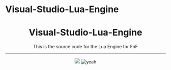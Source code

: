 # Visual-Studio-Lua-Engine
<div align="center">

# Visual-Studio-Lua-Engine
This is the source code for the Lua Engine for FnF

---
![](https://komarev.com/ghpvc/?username=cooldude47980597&color=7038ff)
![yeah](https://camo.githubusercontent.com/7b0f8ee3d2fd90f89fb828653df108ebe8725e69642378c248483ce1b2b8b6c4/68747470733a2f2f696d672e736869656c64732e696f2f6769746875622f646f776e6c6f6164732f6e6f747765757a2f464e462d4f53456e67696e652f746f74616c)

</div>
